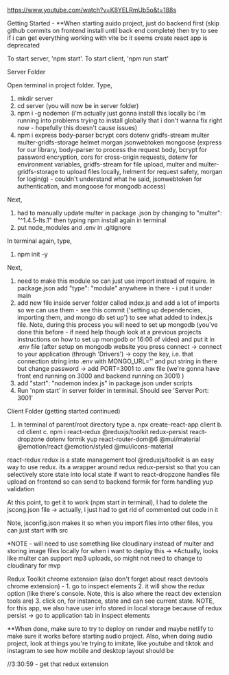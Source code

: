 https://www.youtube.com/watch?v=K8YELRmUb5o&t=188s

Getting Started - **When starting auido project, just do backend first (skip github commits on frontend install until back end complete) then try to see if i can get everything working with vite bc it seems create react app is deprecated

To start server, 'npm start'. To start client, 'npm run start'

Server Folder

Open terminal in project folder. Type,
1. mkdir server
2. cd server
(you will now be in server folder)
3. npm i -g nodemon
(i'm actually just gonna install this locally bc i'm running into problems trying to install globally that i don't wanna fix right now - hopefully this doesn't cause issues)
4. npm i express body-parser bcrypt cors dotenv gridfs-stream multer multer-gridfs-storage helmet morgan jsonwebtoken mongoose
(express for our library, body-parser to process the request body, bcrypt for password encryption, cors for cross-origin requests, dotenv for environment variables, gridfs-stream for file upload, multer and multer-gridfs-storage to upload files locally, helment for request safety, morgan for login(g) - couldn't understand what he said, jsonwebtoken for authentication, and mongoose for mongodb access)

Next, 
1. had to manually update multer in package .json by changing to "multer": "^1.4.5-lts.1" then typing npm install again in terminal
2. put node_modules and .env in .gitignore

In terminal again, type,
1. npm init -y

Next,
1. need to make this module so can just use import instead of require. In package.json add "type": "module" anywhere in there - i put it under main
2. add new file inside server folder called index.js and add a lot of imports so we can use them - see this commit ('setting up dependencies, importing them, and mongo db set up') to see what added to index.js file. Note, during this process you will need to set up mongodb (you've done this before - if need help though look at a previous projects instructions on how to set up mongodb or 16:06 of video) and put it in .env file (after setup on mongodb website you press connect -> connect to your application (through 'Drivers') -> copy the key, i.e. that connection string into .env with MONGO_URL='' and put string in there but change password -> add PORT=3001 to .env file (we're gonna have front end running on 3000 and backend running on 3001) )
3. add "start": "nodemon index.js" in package.json under scripts
4. Run 'npm start' in server folder in terminal. Should see 'Server Port: 3001'

Client Folder (getting started continued)

1. In terminal of parent/root directory type
    a. npx create-react-app client
    b. cd client
    c. npm i react-redux @reduxjs/toolkit redux-persist react-dropzone dotenv formik yup react-router-dom@6 @mui/material @emotion/react @emotion/styled @mui/icons-material

  react-redux redux is a state management tool
  @reduxjs/toolkit is an easy way to use redux. its a wrapper around redux
  redux-persist so that you can selectively store state into local state if want to 
  react-dropzone handles file upload on frontend so can send to backend
  formik for form handling
  yup validation

At this point, to get it to work (npm start in terminal), I had to dolete the jscong.json file -> actually, i just had to get rid of commented out code in it

Note, jsconfig.json makes it so when you import files into other files, you can just start with src

*NOTE - will need to use something like cloudinary instead of multer and storing image files locally for when i want to deploy this -> *Actually, looks like multer can support mp3 uploads, so might not need to change to cloudinary for mvp

Redux Toolkit chrome extension (also don't forget about react devtools chrome extension) - 1. go to inspect elements 2. it will show the redux option (like there's console. Note, this is also where the react dev extension tools are) 3. click on, for instance, state and can see current state. NOTE, for this app, we also have user info stored in local storage because of redux persist -> go to application tab in inspect elements

**When done, make sure to try to deploy on render and maybe netlify to make sure it works before starting audio project. Also, when doing audio project, look at things you're trying to imitate, like youtube and tiktok and instagram to see how mobile and desktop layout should be

//3:30:59 - get that redux extension